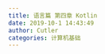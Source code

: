 ```yaml
---
title: 语言篇 第四章 Kotlin
date: 2019-10-1 14:43:49
author: Cutler
categories: 计算机基础
---
```


<br><br>